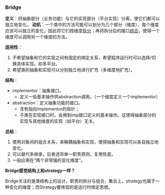 ### Bridge

**定义**：将抽象部分（业务功能）与它的实现部分（平台实现）分离，使它们都可以独立地变化。
**动机**：一个类中的方法可能可以划分为几个部分（维度），每个维度应该可以独立的变化，因此将它们按维度<u>拆分</u>；再将拆分后的接口<u>组合</u>，使得一个维度可以调用另一个维度的方法。

**适用性**：

1. 不希望抽象和它的实现之间有固定的绑定关系，希望程序运行时可以选择/切换具体实现。如多平台。
2. 希望类的抽象和实现可以分别独立地进行扩充（多维度地扩充）。

**结构**：

- implementor：抽象接口。
  - 定义一些基本操作供abstraction调用。（一个维度定义一个implementor）
- abstraction：定义抽象功能的接口。
  - 含有指向implementor的指针；
  - 子类在实现接口时，会用到imp接口定义的基本操作。这使得抽象部分的实现与其他维度的实现（如平台）无关。

**总结**：

1. 使用对象间的组合关系，来解耦抽象和实现，使得抽象和实现可以各自独立地变化。
2. 可以替代多继承，后者违背单一职责原则，复用性差。
3. 一般应用在“两个非常强的变化维度”。

**Bridge感觉结构上和strategy一样？**

Bridge关注的是类结构上的设计，职责的拆分与组合，集合上，strategy也属于一种变化的维度；而Strategy要体现的是运行时绑定思想。  

